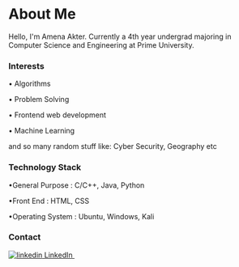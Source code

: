 # **About Me**

Hello, I'm Amena Akter. Currently a 4th year undergrad majoring in Computer Science and Engineering at Prime University.

### **Interests**
•	Algorithms

•	Problem Solving

•	Frontend web development

•	Machine Learning

and so many random stuff like: Cyber Security, Geography etc

### **Technology Stack**
•General Purpose : C/C++, Java, Python

•Front End : HTML, CSS

•Operating System : Ubuntu, Windows, Kali

### **Contact**
<p>
  <a href="https://www.linkedin.com/in/amena-akter-700b101a9/" rel="nofollow noreferrer">
    <img src="https://i.stack.imgur.com/gVE0j.png" alt="linkedin"> LinkedIn
  </a> &nbsp; 


</p>
